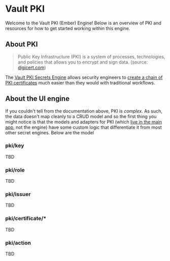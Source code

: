 # Vault PKI

Welcome to the Vault PKI (Ember) Engine! Below is an overview of PKI and resources for how to get started working within this engine.

## About PKI

> Public Key Infrastructure (PKI) is a system of processes, technologies, and policies that allows you to encrypt and sign data. (source: [digicert.com](https://www.digicert.com/what-is-pki))

The [Vault PKI Secrets Engine](https://developer.hashicorp.com/vault/api-docs/secret/pki) allows security engineers to [create a chain of PKI certificates](https://developer.hashicorp.com/vault/tutorials/secrets-management/pki-engine) much easier than they would with traditional workflows.

## About the UI engine

If you couldn't tell from the documentation above, PKI is _complex_. As such, the data doesn't map cleanly to a CRUD model and so the first thing you might notice is that the models and adapters for PKI (which [live in the main app](https://ember-engines.com/docs/addons#using-ember-data), not the engine) have some custom logic that differentiate it from most other secret engines. Below are the model

### pki/key

TBD

### pki/role

TBD

### pki/issuer

TBD

### pki/certificate/\*

TBD

### pki/action

TBD
